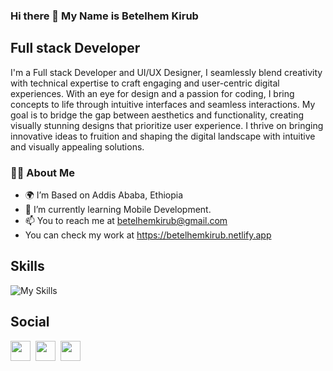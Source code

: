 ### Hi there 👋 My Name is Betelhem Kirub
## Full stack Developer

I'm a Full stack Developer and UI/UX Designer, I seamlessly blend creativity with technical expertise to craft engaging and user-centric digital experiences. With an eye for design and a passion for coding, I bring concepts to life through intuitive interfaces and seamless interactions. My goal is to bridge the gap between aesthetics and functionality, creating visually stunning designs that prioritize user experience. I thrive on bringing innovative ideas to fruition and shaping the digital landscape with intuitive and visually appealing solutions.

### 👩‍💻 About Me 

-  🌍 I’m Based on Addis Ababa, Ethiopia
-  🧠 I’m currently learning Mobile Development.
-  📫 You to reach me at betelhemkirub@gmail.com
-  You can check my work at https://betelhemkirub.netlify.app

## Skills

![My Skills](https://skillicons.dev/icons?i=html,css,sass,tailwind,javascript,typescript,react,redux,next,nodejs,express,mongo,git,github,)

## Social

<a href="https://www.twitter.com/klassno3" rel="nofollow"><img src="https://raw.githubusercontent.com/danielcranney/readme-generator/main/public/icons/socials/twitter.svg" width="32" height="32" style="max-width: 100%;"></a>&nbsp;
<a href="https://www.github.com/klassno3"><img src="https://raw.githubusercontent.com/danielcranney/readme-generator/main/public/icons/socials/github.svg" width="32" height="32" style="max-width: 100%;"></a>&nbsp;
<a href="https://www.linkedin.com/in/betelhem-kirub-7830a926b/" rel="nofollow"><img src="https://raw.githubusercontent.com/danielcranney/readme-generator/main/public/icons/socials/linkedin.svg" width="32" height="32" style="max-width: 100%;"></a> &nbsp;
